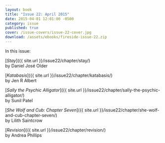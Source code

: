 ```yaml
---
layout: book
title: "Issue 22: April 2015"
date: 2015-04-01 12:01:00 -0500
category: issue
published: true
cover: /issue-covers/issue-22-cover.jpg
download: /assets/ebooks/fireside-issue-22.zip
---
```


In this issue:

[_Stay_]({{ site.url }}/issue22/chapter/stay/)<br/>
by Daniel José Older

[_Katabasis_]({{ site.url }}/issue22/chapter/katabasis/)<br/>
by Jen R Albert

[_Sally the Psychic Alligator_]({{ site.url }}/issue22/chapter/sally-the-psychic-alligator/)<br/>
by Sunil Patel

[_She Wolf and Cub: Chapter Seven_]({{ site.url }}/issue22/chapter/she-wolf-and-cub-chapter-seven/)<br/>
by Lilith Saintcrow

[_Revision_]({{ site.url }}/issue22/chapter/revision/)<br/>
by Andrea Phillips

